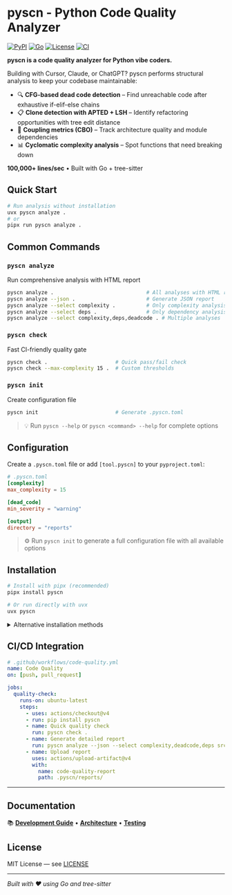 # pyscn - Python Code Quality Analyzer

[![PyPI](https://img.shields.io/pypi/v/pyscn?style=flat-square&logo=pypi)](https://pypi.org/project/pyscn/)
[![Go](https://img.shields.io/badge/Go-1.24+-00ADD8?style=flat-square&logo=go)](https://go.dev/)
[![License](https://img.shields.io/badge/License-MIT-blue.svg)](LICENSE)
[![CI](https://img.shields.io/badge/CI-Passing-brightgreen.svg)](https://github.com/ludo-technologies/pyscn/actions)

**pyscn is a code quality analyzer for Python vibe coders.**

Building with Cursor, Claude, or ChatGPT? pyscn performs structural analysis to keep your codebase maintainable:

- 🔍 **CFG-based dead code detection** – Find unreachable code after exhaustive if-elif-else chains
- 📋 **Clone detection with APTED + LSH** – Identify refactoring opportunities with tree edit distance
- 🔗 **Coupling metrics (CBO)** – Track architecture quality and module dependencies
- 📊 **Cyclomatic complexity analysis** – Spot functions that need breaking down

**100,000+ lines/sec** • Built with Go + tree-sitter

## Quick Start

```bash
# Run analysis without installation
uvx pyscn analyze .
# or
pipx run pyscn analyze .
```

## Common Commands

### `pyscn analyze`
Run comprehensive analysis with HTML report
```bash
pyscn analyze .                              # All analyses with HTML report
pyscn analyze --json .                       # Generate JSON report
pyscn analyze --select complexity .          # Only complexity analysis
pyscn analyze --select deps .                # Only dependency analysis
pyscn analyze --select complexity,deps,deadcode . # Multiple analyses
```

### `pyscn check`
Fast CI-friendly quality gate
```bash
pyscn check .                      # Quick pass/fail check
pyscn check --max-complexity 15 .  # Custom thresholds
```

### `pyscn init`
Create configuration file
```bash
pyscn init                         # Generate .pyscn.toml
```

> 💡 Run `pyscn --help` or `pyscn <command> --help` for complete options

## Configuration

Create a `.pyscn.toml` file or add `[tool.pyscn]` to your `pyproject.toml`:

```toml
# .pyscn.toml
[complexity]
max_complexity = 15

[dead_code]
min_severity = "warning"

[output]
directory = "reports"
```

> ⚙️ Run `pyscn init` to generate a full configuration file with all available options

## Installation

```bash
# Install with pipx (recommended)
pipx install pyscn

# Or run directly with uvx
uvx pyscn
```

<details>
<summary>Alternative installation methods</summary>

### Build from source
```bash
git clone https://github.com/ludo-technologies/pyscn.git
cd pyscn
make build
```

### Go install
```bash
go install github.com/ludo-technologies/pyscn/cmd/pyscn@latest
```

</details>

## CI/CD Integration

```yaml
# .github/workflows/code-quality.yml
name: Code Quality
on: [push, pull_request]

jobs:
  quality-check:
    runs-on: ubuntu-latest
    steps:
      - uses: actions/checkout@v4
      - run: pip install pyscn
      - name: Quick quality check
        run: pyscn check .
      - name: Generate detailed report
        run: pyscn analyze --json --select complexity,deadcode,deps src/
      - name: Upload report
        uses: actions/upload-artifact@v4
        with:
          name: code-quality-report
          path: .pyscn/reports/
```

---

## Documentation

📚 **[Development Guide](docs/DEVELOPMENT.md)** • **[Architecture](docs/ARCHITECTURE.md)** • **[Testing](docs/TESTING.md)**

## License

MIT License — see [LICENSE](LICENSE)

---

*Built with ❤️ using Go and tree-sitter*
